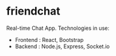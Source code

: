 # friendchat
Real-time Chat App.
Technologies in use:
- Frontend : React, Bootstrap
- Backend : Node.js, Express, Socket.io
